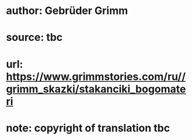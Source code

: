 # author: Gebrüder Grimm
# source: tbc
# url: https://www.grimmstories.com/ru//grimm_skazki/stakanciki_bogomateri
# note: copyright of translation tbc


